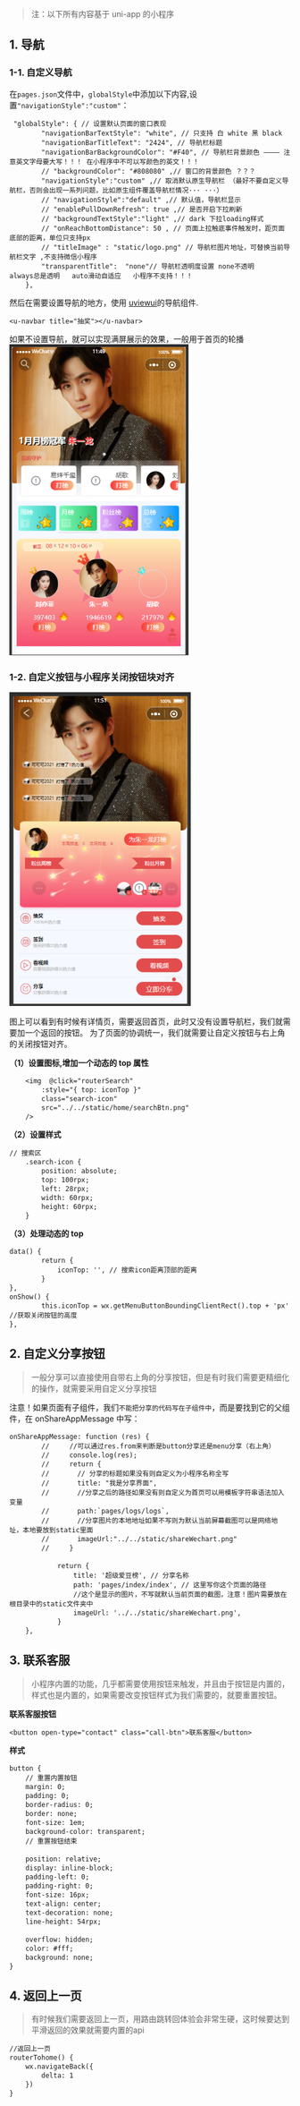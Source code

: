 > 注：以下所有内容基于 uni-app 的小程序

## 1. 导航

### 1-1. 自定义导航

在`pages.json`文件中，`globalStyle`中添加以下内容,设置`"navigationStyle":"custom"`：

```
 "globalStyle": { // 设置默认页面的窗口表现
		"navigationBarTextStyle": "white", // 只支持 白 white 黑 black
		"navigationBarTitleText": "2424", // 导航栏标题
		"navigationBarBackgroundColor": "#F40", // 导航栏背景颜色 ———— 注意英文字母要大写！！！ 在小程序中不可以写颜色的英文！！！
		// "backgroundColor": "#808080" ,// 窗口的背景颜色 ？？？
		"navigationStyle":"custom" ,// 取消默认原生导航栏 （最好不要自定义导航栏，否则会出现一系列问题，比如原生组件覆盖导航栏情况··· ···）
		// "navigationStyle":"default" ,// 默认值，导航栏显示
		// "enablePullDownRefresh": true ,// 是否开启下拉刷新
		// "backgroundTextStyle":"light" ,// dark 下拉loading样式
		// "onReachBottomDistance": 50 , // 页面上拉触底事件触发时，距页面底部的距离，单位只支持px
		// "titleImage" : "static/logo.png" // 导航栏图片地址，可替换当前导航栏文字 ,不支持微信小程序
		"transparentTitle":  "none"// 导航栏透明度设置 none不透明    always总是透明   auto滑动自适应   小程序不支持！！！
	},
```

然后在需要设置导航的地方，使用 [uviewui](https://www.uviewui.com/)的导航组件.

```
<u-navbar title="抽奖"></u-navbar>
```

如果不设置导航，就可以实现满屏展示的效果，一般用于首页的轮播
<a data-fancybox title="无导航栏" href="/xcx1.png">![order](/xcx1.png)</a>

### 1-2. 自定义按钮与小程序关闭按钮块对齐

<a data-fancybox title="自定义按钮与小程序关闭按钮块对齐" href="/xcx2.png">![order](/xcx2.png)</a>

图上可以看到有时候有详情页，需要返回首页，此时又没有设置导航栏，我们就需要加一个返回的按钮。
为了页面的协调统一，我们就需要让自定义按钮与右上角的关闭按钮对齐。

**（1）设置图标,增加一个动态的 top 属性**

```
	<img  @click="routerSearch"
		:style="{ top: iconTop }"
		class="search-icon"
		src="../../static/home/searchBtn.png"
	/>
```

**（2）设置样式**

```
// 搜索区
	.search-icon {
		position: absolute;
		top: 100rpx;
		left: 28rpx;
		width: 60rpx;
		height: 60rpx;
	}
```

**（3）处理动态的 top**

```
data() {
		return {
			iconTop: '', // 搜索icon距离顶部的距离
        }
},
onShow() {
		this.iconTop = wx.getMenuButtonBoundingClientRect().top + 'px'  //获取关闭按钮的高度
},

```

## 2. 自定义分享按钮

> 一般分享可以直接使用自带右上角的分享按钮，但是有时我们需要更精细化的操作，就需要采用自定义分享按钮

注意！如果页面有子组件，我们`不能把分享的代码写在子组件中`，而是要找到它的父组件，在 onShareAppMessage 中写：

```
onShareAppMessage: function (res) {
		//     //可以通过res.from来判断是button分享还是menu分享（右上角）
		//     console.log(res);
		//     return {
		//       // 分享的标题如果没有则自定义为小程序名称全写
		//       title: "我是分享界面",
		//       //分享之后的路径如果没有则自定义为首页可以用模板字符串语法加入变量
		//       path:`pages/logs/logs`,
		//       //分享图片的本地地址如果不写则为默认当前屏幕截图可以是网络地址，本地要放到static里面
		//       imageUrl:"../../static/shareWechart.png"
		//     }

			return {
				title: '超级爱豆榜', // 分享名称
				path: 'pages/index/index', // 这里写你这个页面的路径
                //这个是显示的图片，不写就默认当前页面的截图，注意！图片需要放在根目录中的static文件夹中
				imageUrl: '../../static/shareWechart.png', 
			}
	},
```
## 3. 联系客服
> 小程序内置的功能，几乎都需要使用按钮来触发，并且由于按钮是内置的，样式也是内置的，如果需要改变按钮样式为我们需要的，就要重置按钮。

**联系客服按钮**
```
<button open-type="contact" class="call-btn">联系客服</button>
```

**样式**
```
button {
    // 重置内置按钮
    margin: 0;
    padding: 0;
    border-radius: 0;
    border: none;
    font-size: 1em;
    background-color: transparent;
    // 重置按钮结束
                            
	position: relative;
	display: inline-block;
	padding-left: 0;
	padding-right: 0;
	font-size: 16px;
	text-align: center;
	text-decoration: none;
	line-height: 54rpx;

	overflow: hidden;
	color: #fff;
	background: none;
}
```


## 4. 返回上一页
> 有时候我们需要返回上一页，用路由跳转回体验会非常生硬，这时候要达到平滑返回的效果就需要内置的api

```
//返回上一页
routerTohome() {
	wx.navigateBack({
		delta: 1
	})
}
```